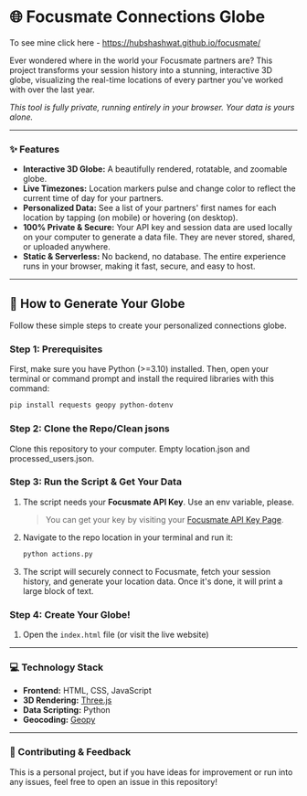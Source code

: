 # 🌐 Focusmate Connections Globe

To see mine click here - https://hubshashwat.github.io/focusmate/

Ever wondered where in the world your Focusmate partners are? 
This project transforms your session history into a stunning, interactive 3D globe, 
visualizing the real-time locations of every partner you've worked with over the last year.

*This tool is fully private, running entirely in your browser. Your data is yours alone.*

-----

### ✨ Features

  * **Interactive 3D Globe:** A beautifully rendered, rotatable, and zoomable globe.
  * **Live Timezones:** Location markers pulse and change color to reflect the current time of day for your partners.
  * **Personalized Data:** See a list of your partners' first names for each location by tapping (on mobile) or hovering (on desktop).
  * **100% Private & Secure:** Your API key and session data are used locally on your computer to generate a data file.
    They are never stored, shared, or uploaded anywhere.
  * **Static & Serverless:** No backend, no database. The entire experience runs in your browser, making it fast, secure, and easy to host.

-----

## 🚀 How to Generate Your Globe

Follow these simple steps to create your personalized connections globe.

### Step 1: Prerequisites

First, make sure you have Python (>=3.10) installed. Then, open your terminal or command prompt and install the required libraries with this command:

```bash
pip install requests geopy python-dotenv
```

### Step 2: Clone the Repo/Clean jsons

Clone this repository to your computer.
Empty location.json and processed_users.json. 

### Step 3: Run the Script & Get Your Data

1.  The script needs your **Focusmate API Key**. Use an env variable, please.

    > You can get your key by visiting your [Focusmate API Key Page](https://app.focusmate.com/settings?type=account).

2.  Navigate to the repo location in your terminal and run it:

    ```bash
    python actions.py
    ```

3.  The script will securely connect to Focusmate, fetch your session history, and generate your location data. Once it's done, it will print a large block of text.

### Step 4: Create Your Globe\!

1.  Open the `index.html` file (or visit the live website)

-----

### 💻 Technology Stack

  * **Frontend:** HTML, CSS, JavaScript
  * **3D Rendering:** [Three.js](https://threejs.org/)
  * **Data Scripting:** Python
  * **Geocoding:** [Geopy](https://geopy.readthedocs.io/en/stable/)

-----

### 🤝 Contributing & Feedback

This is a personal project, but if you have ideas for improvement or run into any issues, feel free to open an issue in this repository\!
